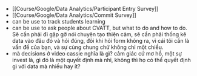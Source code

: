 - [[Course/Google/Data Analytics/Participant Entry Survey]]
- [[Course/Google/Data Analytics/Commit Survey]]
- can be use to track students learning
- can be use to ask people about CVATT, but what to do and how to do. Sẽ cần phải đi gặp gỡ nói chuyện tạo thiện cảm, sẽ cần phải thống kê data vào đâu đó và hỏi đúng, đôi khi hỏi form không ra, vì cái tôi cần là vấn đề của bạn, và sự cùng chung chứ không chỉ một chiều.
- mà decisions ở video cassie nghĩa là gì? cảm giác cứ mơ hồ, một sự invest là, gì đó là một quyết định mà nhỉ, không thì họ có thể quyết định gì với data mà nhiều hay ít?